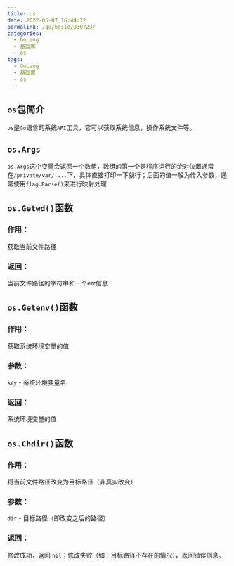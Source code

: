 ```yaml
---
title: os
date: 2022-06-07 16:44:12
permalink: /go/basic/830723/
categories:
  - GoLang
  - 基础库
  - os
tags:
  - GoLang
  - 基础库
  - os
---
```


## `os`包简介

`os`是`Go`语言的系统`API`工具，它可以获取系统信息，操作系统文件等。

<!-- more -->

## `os.Args`

`os.Args`这个变量会返回一个数组，数组的第一个是程序运行的绝对位置通常在`/private/var/....`下，具体直接打印一下就行；后面的值一般为传入参数，通常使用`flag.Parse()`来进行映射处理

## `os.Getwd()`函数

### 作用：

获取当前文件路径

### 返回：

当前文件路径的字符串和一个err信息

## `os.Getenv()`函数

### 作用：

获取系统环境变量的值

### 参数：

`key` - 系统环境变量名

### 返回：

系统环境变量的值

## `os.Chdir()`函数

### 作用：

将当前文件路径改变为目标路径（非真实改变）

### 参数：

`dir` - 目标路径（即改变之后的路径）

### 返回：

修改成功，返回 `nil`；修改失败（如：目标路径不存在的情况），返回错误信息。

